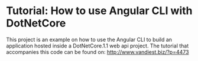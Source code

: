 # Tutorial: How to use Angular CLI with DotNetCore

This project is an example on how to use the Angular CLI to build an application hosted inside a DotNetCore.1.1 web api project.
The tutorial that accompanies  this code can be found on: http://www.vandiest.biz/?p=4473 
